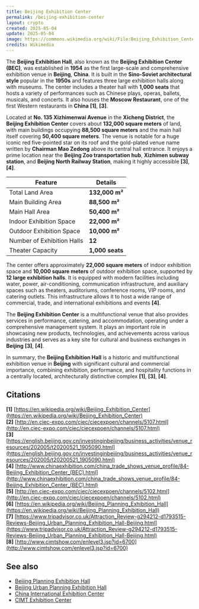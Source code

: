 ```yaml
---
title: Beijing Exhibition Center
permalink: /beijing-exhibition-center
layout: crypto
created: 2025-05-04
update: 2025-05-04
image: https://commons.wikimedia.org/wiki/File:Beijing_Exhibition_Center_%2820171014161110%29.jpg
credits: Wikimedia
---
```


The **Beijing Exhibition Hall**, also known as the **Beijing Exhibition Center (BEC)**, was established in **1954** as the first large-scale and comprehensive exhibition venue in **Beijing**, **China**. It is built in the **Sino-Soviet architectural style** popular in the **1950s** and features three large exhibition halls along with museums. The center includes a theater hall with **1,000 seats** that hosts a variety of performances such as Chinese plays, operas, ballets, musicals, and concerts. It also houses the **Moscow Restaurant**, one of the first Western restaurants in **China** **[1]**, **[3]**.

Located at **No. 135 Xizhimenwai Avenue** in the **Xicheng District**, the **Beijing Exhibition Center** covers about **132,000 square meters** of land, with main buildings occupying **88,500 square meters** and the main hall itself covering **50,400 square meters**. The venue is notable for a huge iconic red five-pointed star on its roof and the gold-plated venue name written by **Chairman Mao Zedong** above its central hall entrance. It enjoys a prime location near the **Beijing Zoo transportation hub**, **Xizhimen subway station**, and **Beijing North Railway Station**, making it highly accessible **[3]**, **[4]**.

| Feature                     | Details                                                                 |
|----------------------------|-------------------------------------------------------------------------|
| Total Land Area            | **132,000 m²**                                                          |
| Main Building Area         | **88,500 m²**                                                           |
| Main Hall Area             | **50,400 m²**                                                           |
| Indoor Exhibition Space    | **22,000 m²**                                                           |
| Outdoor Exhibition Space   | **10,000 m²**                                                           |
| Number of Exhibition Halls | **12**                                                                  |
| Theater Capacity           | **1,000 seats**                                                         |

The center offers approximately **22,000 square meters** of indoor exhibition space and **10,000 square meters** of outdoor exhibition space, supported by **12 large exhibition halls**. It is equipped with modern facilities including water, power, air-conditioning, communication infrastructure, and auxiliary spaces such as theaters, auditoriums, conference rooms, VIP rooms, and catering outlets. This infrastructure allows it to host a wide range of commercial, trade, and international exhibitions and events **[4]**.

The **Beijing Exhibition Center** is a multifunctional venue that also provides services in performance, catering, and accommodation, operating under a comprehensive management system. It plays an important role in showcasing new products, technologies, and achievements across various industries and serves as a key site for cultural and business exchanges in **Beijing** **[3]**, **[4]**.

In summary, the **Beijing Exhibition Hall** is a historic and multifunctional exhibition venue in **Beijing** with significant cultural and commercial importance, combining exhibition, performance, and hospitality functions in a centrally located, architecturally distinctive complex **[1]**, **[3]**, **[4]**.

## Citations

**[1]** [https://en.wikipedia.org/wiki/Beijing_Exhibition_Center](https://en.wikipedia.org/wiki/Beijing_Exhibition_Center)  
**[2]** [http://en.ciec-expo.com/ciec/ciecexpoen/channels/5107.html](http://en.ciec-expo.com/ciec/ciecexpoen/channels/5107.html)  
**[3]** [https://english.beijing.gov.cn/investinginbeijing/business_activities/venue_resources/202005/t20200521_1905090.html](https://english.beijing.gov.cn/investinginbeijing/business_activities/venue_resources/202005/t20200521_1905090.html)  
**[4]** [http://www.chinaexhibition.com/china_trade_shows_venue_profile/84-Beijing_Exhibition_Center_(BEC).html](http://www.chinaexhibition.com/china_trade_shows_venue_profile/84-Beijing_Exhibition_Center_(BEC).html)  
**[5]** [http://en.ciec-expo.com/ciec/ciecexpoen/channels/5102.html](http://en.ciec-expo.com/ciec/ciecexpoen/channels/5102.html)  
**[6]** [https://en.wikipedia.org/wiki/Beijing_Planning_Exhibition_Hall](https://en.wikipedia.org/wiki/Beijing_Planning_Exhibition_Hall)  
**[7]** [https://www.tripadvisor.co.uk/Attraction_Review-g294212-d1793515-Reviews-Beijing_Urban_Planning_Exhibition_Hall-Beijing.html](https://www.tripadvisor.co.uk/Attraction_Review-g294212-d1793515-Reviews-Beijing_Urban_Planning_Exhibition_Hall-Beijing.html)  
**[8]** [http://www.cimtshow.com/enlevel3.jsp?id=6700](http://www.cimtshow.com/enlevel3.jsp?id=6700)

## See also

- [Beijing Planning Exhibition Hall](https://en.wikipedia.org/wiki/Beijing_Planning_Exhibition_Hall)  
- [Beijing Urban Planning Exhibition Hall](https://www.tripadvisor.co.uk/Attraction_Review-g294212-d1793515-Reviews-Beijing_Urban_Planning_Exhibition_Hall-Beijing.html)  
- [China International Exhibition Center](http://en.ciec-expo.com/ciec/ciecexpoen/channels/5107.html)  
- [CIMT Exhibition Center](http://www.cimtshow.com/enlevel3.jsp?id=6700)

<!-- Prompt:  
- Не менять язык статьи, сохранять оригинальный язык.  
- Если тема оформлена как "Имя Фамилия", заголовок должен быть "Фамилия, Имя".  
- Изменить title: A Template на основной топик в статье.  
- Создать permalink: на основе title.  
- Замени date: 2018-01-02 на created: текущую дату в таком же формате  
- Замени update: хххх-хх-хх текущую дату в таком же формате  
- Изменить заголовок раздела "Citations" на ## Citations.  
- Оформить ссылки в разделе "Citations" в формате: **[1]** [URL](URL).  
- При ссылке на источник в тексте, использовать формат: **[x]**, **[x]**.  
- Убедиться, что номера цитат соответствуют записям в разделе "Citations".  
- Сделать номера цитат кликабельными по указанному выше формату.  
- Добавить список связанных тем в том же формате.  
- Если есть списки - конвертируй их в таблицы  
- Выделяй даты, места, географические назавания, адреса, имена собственные **таким образом**  
- Использовать шаблон - "[Название темы](ссылка-на-тему)" для каждого пункта.  
- Раздел ## See also должен включаться автоматически в конец статьи.  
- Результат в md коде  
- Оставить этот Prompt после редактирования в конце кода.  
-->
